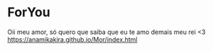 # ForYou
Oii meu amor, só quero que saiba que eu te amo demais meu rei &lt;3
<br>
https://anamikakira.github.io/Mor/index.html
